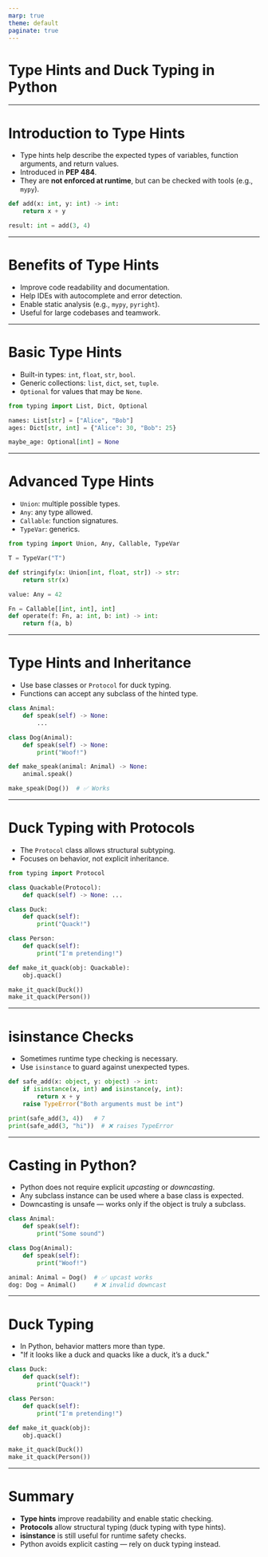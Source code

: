 ```yaml
---
marp: true
theme: default
paginate: true
---
```


# Type Hints and Duck Typing in Python

---

# Introduction to Type Hints

- Type hints help describe the expected types of variables, function arguments, and return values.
- Introduced in **PEP 484**.
- They are **not enforced at runtime**, but can be checked with tools (e.g., `mypy`).

```python
def add(x: int, y: int) -> int:
    return x + y

result: int = add(3, 4)
```

---

# Benefits of Type Hints

- Improve code readability and documentation.
- Help IDEs with autocomplete and error detection.
- Enable static analysis (e.g., `mypy`, `pyright`).
- Useful for large codebases and teamwork.

---

# Basic Type Hints

- Built-in types: `int`, `float`, `str`, `bool`.
- Generic collections: `list`, `dict`, `set`, `tuple`.
- `Optional` for values that may be `None`.

```python
from typing import List, Dict, Optional

names: List[str] = ["Alice", "Bob"]
ages: Dict[str, int] = {"Alice": 30, "Bob": 25}

maybe_age: Optional[int] = None
```

---

# Advanced Type Hints

- `Union`: multiple possible types.
- `Any`: any type allowed.
- `Callable`: function signatures.
- `TypeVar`: generics.

```python
from typing import Union, Any, Callable, TypeVar

T = TypeVar("T")

def stringify(x: Union[int, float, str]) -> str:
    return str(x)

value: Any = 42

Fn = Callable[[int, int], int]
def operate(f: Fn, a: int, b: int) -> int:
    return f(a, b)
```

---

# Type Hints and Inheritance

- Use base classes or `Protocol` for duck typing.
- Functions can accept any subclass of the hinted type.

```python
class Animal:
    def speak(self) -> None:
        ...

class Dog(Animal):
    def speak(self) -> None:
        print("Woof!")

def make_speak(animal: Animal) -> None:
    animal.speak()

make_speak(Dog())  # ✅ Works
```

---

# Duck Typing with Protocols

- The `Protocol` class allows structural subtyping.
- Focuses on behavior, not explicit inheritance.

```python
from typing import Protocol

class Quackable(Protocol):
    def quack(self) -> None: ...

class Duck:
    def quack(self):
        print("Quack!")

class Person:
    def quack(self):
        print("I'm pretending!")

def make_it_quack(obj: Quackable):
    obj.quack()

make_it_quack(Duck())
make_it_quack(Person())
```

---

# isinstance Checks

- Sometimes runtime type checking is necessary.
- Use `isinstance` to guard against unexpected types.

```python
def safe_add(x: object, y: object) -> int:
    if isinstance(x, int) and isinstance(y, int):
        return x + y
    raise TypeError("Both arguments must be int")

print(safe_add(3, 4))   # 7
print(safe_add(3, "hi"))  # ❌ raises TypeError
```

---

# Casting in Python?

- Python does not require explicit *upcasting* or *downcasting*.
- Any subclass instance can be used where a base class is expected.
- Downcasting is unsafe — works only if the object is truly a subclass.

```python
class Animal:
    def speak(self):
        print("Some sound")

class Dog(Animal):
    def speak(self):
        print("Woof!")

animal: Animal = Dog()  # ✅ upcast works
dog: Dog = Animal()     # ❌ invalid downcast
```

---

# Duck Typing

- In Python, behavior matters more than type.
- "If it looks like a duck and quacks like a duck, it’s a duck."

```python
class Duck:
    def quack(self):
        print("Quack!")

class Person:
    def quack(self):
        print("I'm pretending!")

def make_it_quack(obj):
    obj.quack()

make_it_quack(Duck())
make_it_quack(Person())
```

---

# Summary

- **Type hints** improve readability and enable static checking.
- **Protocols** allow structural typing (duck typing with type hints).
- **isinstance** is still useful for runtime safety checks.
- Python avoids explicit casting — rely on duck typing instead.